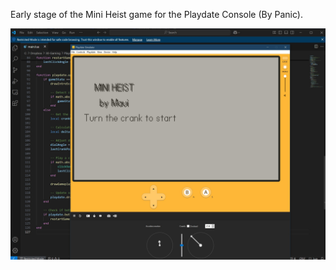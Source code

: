 Early stage of the Mini Heist game for the Playdate Console (By Panic).

![Screenshoot](images/Screenshot.jpg)
